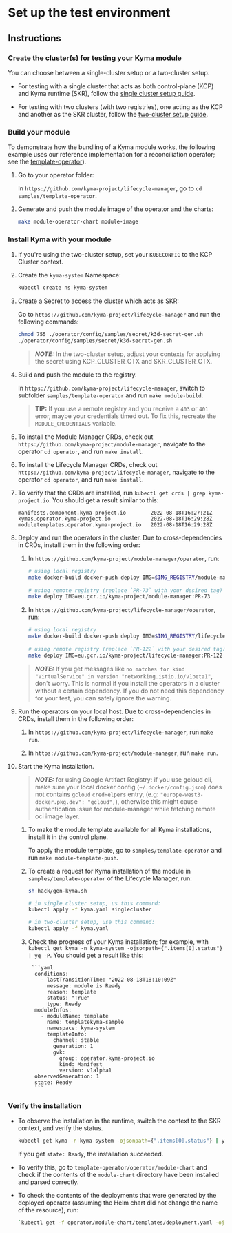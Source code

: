 # Set up the test environment

## Instructions

### Create the cluster(s) for testing your Kyma module

You can choose between a single-cluster setup or a two-cluster setup.

- For testing with a single cluster that acts as both control-plane (KCP) and Kyma runtime (SKR), follow the [single cluster setup guide](creating-test-environment-singlecluster.md).


- For testing with two clusters (with two registries), one acting as the KCP and another as the SKR cluster, follow the [two-cluster setup guide](creating-test-environment-twocluster.md).

### Build your module

To demonstrate how the bundling of a Kyma module works, the following example uses our reference implementation for a reconciliation operator; see the [template-operator](https://github.com/kyma-project/lifecycle-manager/tree/main/samples/template-operator)).

1. Go to your operator folder:

   In `https://github.com/kyma-project/lifecycle-manager`, go to `cd samples/template-operator`.


2. Generate and push the module image of the operator and the charts:

     ```sh
   make module-operator-chart module-image
     ```

### Install Kyma with your module

1. If you're using the two-cluster setup, set your `KUBECONFIG` to the KCP Cluster context.

2. Create the `kyma-system` Namespace:

   ```sh
   kubectl create ns kyma-system
   ```

3. Create a Secret to access the cluster which acts as SKR:

   Go to `https://github.com/kyma-project/lifecycle-manager` and run the following commands:

   ```sh
   chmod 755 ./operator/config/samples/secret/k3d-secret-gen.sh
   ./operator/config/samples/secret/k3d-secret-gen.sh
   ```

   > _**NOTE:**_ In the two-cluster setup, adjust your contexts for applying the secret using KCP_CLUSTER_CTX and SKR_CLUSTER_CTX.

4. Build and push the module to the registry.

   In `https://github.com/kyma-project/lifecycle-manager`, switch to subfolder `samples/template-operator` and run `make module-build`.

   > **TIP:** If you use a remote registry and you receive a `403` or `401` error, maybe your credentials timed out. To fix this, recreate the `MODULE_CREDENTIALS` variable.

5. To install the Module Manager CRDs, check out `https://github.com/kyma-project/module-manager`, navigate to the operator `cd operator`, and run `make install`.

6. To install the Lifecycle Manager CRDs, check out `https://github.com/kyma-project/lifecycle-manager`, navigate to the operator `cd operator`, and run `make install`.

7. To verify that the CRDs are installed, run `kubectl get crds | grep kyma-project.io`. You should get a result similar to this:

       manifests.component.kyma-project.io        2022-08-18T16:27:21Z
       kymas.operator.kyma-project.io             2022-08-18T16:29:28Z
       moduletemplates.operator.kyma-project.io   2022-08-18T16:29:28Z

8. Deploy and run the operators in the cluster. Due to cross-dependencies in CRDs, install them in the following order:

   1. In `https://github.com/kyma-project/module-manager/operator`, run:

      ```sh
      # using local registry
      make docker-build docker-push deploy IMG=$IMG_REGISTRY/module-manager:dev
       
      # using remote registry (replace `PR-73` with your desired tag)
      make deploy IMG=eu.gcr.io/kyma-project/module-manager:PR-73
      ```

   2. In `https://github.com/kyma-project/lifecycle-manager/operator`, run:

      ```sh
      # using local registry
      make docker-build docker-push deploy IMG=$IMG_REGISTRY/lifecycle-manager:dev
       
      # using remote registry (replace `PR-122` with your desired tag)
      make deploy IMG=eu.gcr.io/kyma-project/lifecycle-manager:PR-122
      ```

   > _**NOTE:**_ If you get messages like `no matches for kind "VirtualService" in version "networking.istio.io/v1beta1"`, don't worry. This is normal if you install the operators in a cluster without a certain dependency. If you do not need this dependency for your test, you can safely ignore the warning.

9. Run the operators on your local host. Due to cross-dependencies in CRDs, install them in the following order:

    1. In `https://github.com/kyma-project/lifecycle-manager`, run `make run`.

    2. In `https://github.com/kyma-project/module-manager`, run `make run`.

10. Start the Kyma installation.

    >_**NOTE:**_ for using Google Artifact Registry: if you use gcloud cli, make sure your local docker config (`~/.docker/config.json`) does not contains `gcloud` `credHelpers` entry, (e.g: `"europe-west3-docker.pkg.dev": "gcloud",`), otherwise this might cause authentication issue for module-manager while fetching remote oci image layer.

    1. To make the module template available for all Kyma installations, install it in the control plane.

        To apply the module template, go to `samples/template-operator` and run `make module-template-push`.

    2. To create a request for Kyma installation of the module in `samples/template-operator` of the Lifecycle Manager, run:

       ```sh
       sh hack/gen-kyma.sh

       # in single cluster setup, us this command:
       kubectl apply -f kyma.yaml singlecluster

       # in two-cluster setup, use this command:
       kubectl apply -f kyma.yaml
       ```

    3. Check the progress of your Kyma installation; for example, with `kubectl get kyma -n kyma-system -ojsonpath={".items[0].status"} | yq -P`. You should get a result like this:

            ```yaml
             conditions:
               - lastTransitionTime: "2022-08-18T18:10:09Z"
                 message: module is Ready
                 reason: template
                 status: "True"
                 type: Ready
             moduleInfos:
               - moduleName: template
                 name: templatekyma-sample
                 namespace: kyma-system
                 templateInfo:
                   channel: stable
                   generation: 1
                   gvk:
                     group: operator.kyma-project.io
                     kind: Manifest
                     version: v1alpha1
             observedGeneration: 1
             state: Ready
             ```

### Verify the installation

- To observe the installation in the runtime, switch the context to the SKR context, and verify the status.

  ```sh
  kubectl get kyma -n kyma-system -ojsonpath={".items[0].status"} | yq -P
  ```

  If you get `state: Ready`, the installation succeeded.


- To verify this, go to `template-operator/operator/module-chart` and check if the contents of the `module-chart` directory have been installed and parsed correctly.


- To check the contents of the deployments that were generated by the deployed operator (assuming the Helm chart did not change the name of the resource), run:

  ```sh
  `kubectl get -f operator/module-chart/templates/deployment.yaml -ojsonpath={".status.conditions"} | yq`
  ```